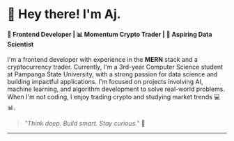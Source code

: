 # 👋 Hey there! I'm Aj.

#### 🚀 Frontend Developer | 📊 Momentum Crypto Trader | 🤖 Aspiring Data Scientist 

I'm a frontend developer with experience in the **MERN** stack and a cryptocurrency trader. Currently, I'm a 3rd-year Computer Science student at Pampanga State University, with a strong passion for data science and building impactful applications. I'm focused on projects involving AI, machine learning, and algorithm development to solve real-world problems. When I'm not coding, I enjoy trading crypto and studying market trends 💻📊.

> _"Think deep. Build smart. Stay curious."_ 🚀

---
